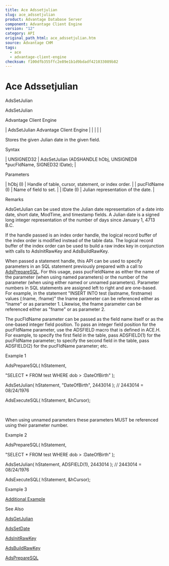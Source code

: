 ```yaml
---
title: Ace Adssetjulian
slug: ace_adssetjulian
product: Advantage Database Server
component: Advantage Client Engine
version: "12"
category: API
original_path_html: ace_adssetjulian.htm
source: Advantage CHM
tags:
  - ace
  - advantage-client-engine
checksum: f100dfb355ffc2e89e1b1d9bdadf421033089b82
---
```


# Ace Adssetjulian

AdsSetJulian

AdsSetJulian

Advantage Client Engine

| AdsSetJulian  Advantage Client Engine |  |  |  |  |

Stores the given Julian date in the given field.

Syntax

| UNSIGNED32 | AdsSetJulian (ADSHANDLE hObj,  UNSIGNED8 \*pucFldName,  SIGNED32 lDate); |

Parameters

| hObj (I) | Handle of table, cursor, statement, or index order. |
| pucFldName (I) | Name of field to set. |
| lDate (I) | Julian representation of the date. |

Remarks

AdsGetJulian can be used store the Julian date representation of a date into date, short date, ModTime, and timestamp fields. A Julian date is a signed long integer representation of the number of days since January 1, 4713 B.C.

If the handle passed is an index order handle, the logical record buffer of the index order is modified instead of the table data. The logical record buffer of the index order can be used to build a raw index key in conjunction with calls to AdsInitRawKey and AdsBuildRawKey.

When passed a statement handle, this API can be used to specify parameters in an SQL statement previously prepared with a call to [AdsPrepareSQL](ace_adspreparesql.md). For this usage, pass pucFieldName as either the name of the parameter (when using named parameters) or the number of the parameter (when using either named or unnamed parameters). Parameter numbers in SQL statements are assigned left to right and are one-based. For example, in the statement "INSERT INTO test (lastname, firstname) values (:lname, :fname)" the lname parameter can be referenced either as "lname" or as parameter 1. Likewise, the fname parameter can be referenced either as "fname" or as parameter 2.

The pucFldName parameter can be passed as the field name itself or as the one-based integer field position. To pass an integer field position for the pucFldName parameter, use the ADSFIELD macro that is defined in ACE.H. For example, to specify the first field in the table, pass ADSFIELD(1) for the pucFldName parameter; to specify the second field in the table, pass ADSFIELD(2) for the pucFldName parameter; etc.

Example 1

AdsPrepareSQL( hStatement,

"SELECT \* FROM test WHERE dob > :DateOfBirth" );

AdsSetJulian( hStatement, "DateOfBirth", 2443014 ); // 2443014 = 08/24/1976

AdsExecuteSQL( hStatement, &hCursor);

 

When using unnamed parameters these parameters MUST be referenced using their parameter number.

Example 2

AdsPrepareSQL( hStatement,

"SELECT \* FROM test WHERE dob > :DateOfBirth" );

AdsSetJulian( hStatement, ADSFIELD(1), 2443014 ); // 2443014 = 08/24/1976

AdsExecuteSQL( hStatement, &hCursor);

Example 3

[Additional Example](ace_examples.md#adssetjulianexample)

See Also

[AdsGetJulian](ace_adsgetjulian.md)

[AdsSetDate](ace_adssetdate.md)

[AdsInitRawKey](ace_adsinitrawkey.md)

[AdsBuildRawKey](ace_adsbuildrawkey.md)

[AdsPrepareSQL](ace_adspreparesql.md)
